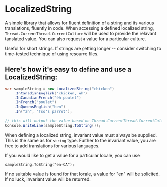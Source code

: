 # LocalizedString
A simple library that allows for fluent definition of a string and its various translations, fluently in code. When accessing a defined localized string, `Thread.CurrentThread.CurrentCulture` will be used to provide the relavant tanslated value. You can also request a value for a particular culture.

Useful for short strings. If strings are getting longer -- consider switching to time-tested technique of using resource files.

## Here's how it's easy to define and use a LocalizedString:

```csharp
var sampleString = new LocalizedString("chicken")
    .InCanadianEnglish("chicken, eh")
    .InCanadianFrench("éh poulet")
    .InFrench("poulet")
    .InQueensEnglish("hen")
    .In("zh", "Tso's parrot");
    
// this will output the value based on Thread.CurrentThread.CurrentCulture. If no value is found, Invariant value is used.
Console.WriteLine(sampleString.ToString()); 
```

When defining a localized string, invariant value must always be supplied. This is the same as for `string` type. Further to the invariant value, you are free to add translations for various languages.

If you would like to get a value for a particular locale, you can use

```csharep
sampleString.ToString("en-CA");
```

If no suitable value is found for that locale, a value for "en" will be solicited. If no luck, invariant value will be returned.
